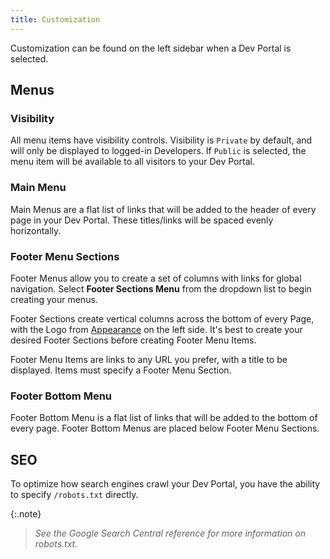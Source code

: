 ```yaml
---
title: Customization
---
```


Customization can be found on the left sidebar when a Dev Portal is selected.

## Menus 

### Visibility

All menu items have visibility controls. Visibility is `Private` by default, and will only be displayed to logged-in Developers. If `Public` is selected, the menu item will be available to all visitors to your Dev Portal.

### Main Menu

Main Menus are a flat list of links that will be added to the header of every page in your Dev Portal. These titles/links will be spaced evenly horizontally.

### Footer Menu Sections

Footer Menus allow you to create a set of columns with links for global navigation. Select **Footer Sections Menu** from the dropdown list to begin creating your menus.

Footer Sections create vertical columns across the bottom of every Page, with the Logo from [Appearance](appearance) on the left side. It's best to create your desired Footer Sections before creating Footer Menu Items.

Footer Menu Items are links to any URL you prefer, with a title to be displayed. Items must specify a Footer Menu Section.

### Footer Bottom Menu

Footer Bottom Menu is a flat list of links that will be added to the bottom of every page. Footer Bottom Menus are placed below Footer Menu Sections.


## SEO

To optimize how search engines crawl your Dev Portal, you have the ability to specify `/robots.txt` directly. 

{:.note}
> *See the Google Search Central reference for more information on robots.txt.*